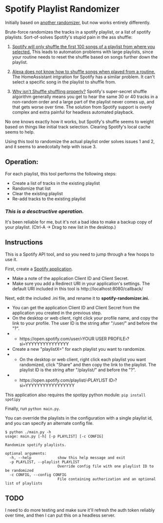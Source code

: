 # Spotify Playlist Randomizer
Initially based on [another randomizer](https://github.com/grantmcconnaughey/Spotify-Playlist-Randomizer), but now works entirely differently.

Brute-force randomizes the tracks in a spotify playlist, or a list of spotify playlists.
Sort-of-solves Spotify&#39;s stupid pain in the ass shuffle:

1. [Spotify will only shuffle the first 100 songs of a playlist from where you selected.](https://community.spotify.com/t5/Ongoing-Issues/Connect-only-plays-100-song-chunks-of-playlists/idi-p/1284690)
This leads to automation problems with large playlists, since your routine needs to reset the shuffle based on songs further down the playlist.

2. [Alexa does not know how to shuffle songs when played from a routine.](https://community.spotify.com/t5/Live-Ideas/echo-Playlists-Alexa-shuffle-command-for-routines/idi-p/4604442) The HomeAssistant intgration for Spotify has a similar problem. It can&#39;t select a specific song in the playlist to shuffle from.

 3. [Why isn't Shuffle shuffling properly?](https://community.spotify.com/t5/FAQs/Why-isn-t-Shuffle-shuffling-properly/ta-p/4684785)
Spotify&#39;s super-secret shuffle algorithm generally means you get to hear the same 30 or 40 tracks in a non-random order and a large part of the playlist never comes up, and that gets worse over time. The solution from Spotify support is overly complex and extra painful for headless automated playback.

No one knows exactly how it works, but Spotify&#39;s shuffle seems to weight based on things like initial track selection. Clearing Spotify&#39;s local cache seems to help.

Using this tool to randomize the actual playlist order solves issues 1 and 2, and it seems to anedcotally help with issue 3.

 ## Operation:
 For each playlist, this tool performs the following steps:
 - Create a list of tracks in the existing playlist
 - Randomize that list
 - Clear the existing playlist
 - Re-add tracks to the existing playlist

### *This is a desctructive operation.*
It&#39;s been reliable for me, but it&#39;s not a bad idea to make a backup copy of your playlist. (Ctrl-A -> Drag to new list in the desktop.)

## Instructions
This is a Spotify API tool, and so you need to jump through a few hoops to use it.

First, create a [Spotify application](https://developer.spotify.com/dashboard/applications).
- Make a note of the application Client ID and Client Secret.
- Make sure you add a Redirect URI in your application's settings. The default URI included in this tool is http&#58;&#47;&#47;localhost&colon;8080/callback/

Next, edit the included .ini file, and rename it to **spotify-randomizer.ini.**
- You can get the application Client ID and Client Secret from the application you created in the previous step.
- On the desktop or web client, right click your profile name, and copy the link to your profile. The user ID is the string after "/user/" and before the "?".
- - https&#58;&#47;&#47;open&period;spotify.com/user/&lsaquo;YOUR USER PROFILE&rsaquo;?si=YYYYYYYYYYYYYYY
- Create a new "playlistX=<PLAYLIST ID>" for each playlist you want to randomize.
- - On the desktop or web client, right click each playlist you want randomized, click "Share" and then copy the link to the playlist. The playlist ID is the string after "/playlist/" and before the "?".
- - https&#58;&#47;&#47;open&period;spotify.com/playlist/&lsaquo;PLAYLIST ID&rsaquo;?si=YYYYYYYYYYYYYYYYY

This application also requires the spotipy python module:
```pip install spotipy```

Finally, run `python main.py`.

You can override the playlists in the configuration with a single playlist id, and you can specify an alternate config file.
```
$ python ./main.py -h
usage: main.py [-h] [-p PLAYLIST] [-c CONFIG]

Randomize spotify playlists.

optional arguments:
  -h, --help            show this help message and exit
  -p PLAYLIST, --playlist PLAYLIST
                        Override config file with one playlist ID to be randomized
  -c CONFIG, --config CONFIG
                        File containing authorization and an optional list of playlists
```

## TODO
I need to do more testing and make sure it'll refresh the auth token reliably over time, and then I can put this on a headless server.
